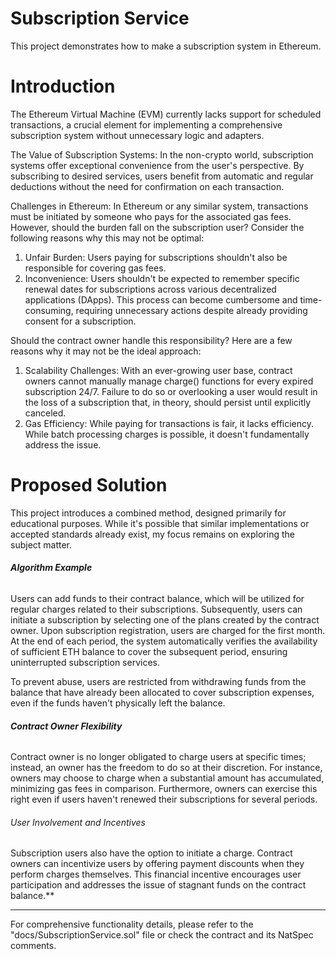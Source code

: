 # Subscription Service

This project demonstrates how to make a subscription system in Ethereum.

# Introduction

The Ethereum Virtual Machine (EVM) currently lacks support for scheduled transactions, a crucial element for implementing a comprehensive subscription system without unnecessary logic and adapters.

The Value of Subscription Systems:
In the non-crypto world, subscription systems offer exceptional convenience from the user's perspective. By subscribing to desired services, users benefit from automatic and regular deductions without the need for confirmation on each transaction.

Challenges in Ethereum:
In Ethereum or any similar system, transactions must be initiated by someone who pays for the associated gas fees. However, should the burden fall on the subscription user? Consider the following reasons why this may not be optimal:

1. Unfair Burden: Users paying for subscriptions shouldn't also be responsible for covering gas fees.
2. Inconvenience: Users shouldn't be expected to remember specific renewal dates for subscriptions across various decentralized applications (DApps). This process can become cumbersome and time-consuming, requiring unnecessary actions despite already providing consent for a subscription.

Should the contract owner handle this responsibility? Here are a few reasons why it may not be the ideal approach:

1. Scalability Challenges: With an ever-growing user base, contract owners cannot manually manage charge() functions for every expired subscription 24/7. Failure to do so or overlooking a user would result in the loss of a subscription that, in theory, should persist until explicitly canceled.
2. Gas Efficiency: While paying for transactions is fair, it lacks efficiency. While batch processing charges is possible, it doesn't fundamentally address the issue.

# Proposed Solution

This project introduces a combined method, designed primarily for educational purposes. While it's possible that similar implementations or accepted standards already exist, my focus remains on exploring the subject matter.

###### **Algorithm Example**

Users can add funds to their contract balance, which will be utilized for regular charges related to their subscriptions. Subsequently, users can initiate a subscription by selecting one of the plans created by the contract owner. Upon subscription registration, users are charged for the first month. At the end of each period, the system automatically verifies the availability of sufficient ETH balance to cover the subsequent period, ensuring uninterrupted subscription services.

To prevent abuse, users are restricted from withdrawing funds from the balance that have already been allocated to cover subscription expenses, even if the funds haven't physically left the balance.

###### **Contract Owner Flexibility**

Contract owner is no longer obligated to charge users at specific times; instead, an owner has the freedom to do so at their discretion. For instance, owners may choose to charge when a substantial amount has accumulated, minimizing gas fees in comparison. Furthermore, owners can exercise this right even if users haven't renewed their subscriptions for several periods.

###### User Involvement and Incentives

Subscription users also have the option to initiate a charge. Contract owners can incentivize users by offering payment discounts when they perform charges themselves. This financial incentive encourages user participation and addresses the issue of stagnant funds on the contract balance.**

---

For comprehensive functionality details, please refer to the "docs/SubscriptionService.sol" file or check the contract and its NatSpec comments.
